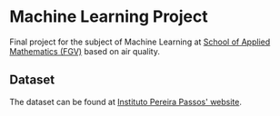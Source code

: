# Machine Learning Project 

Final project for the subject of Machine Learning at [School of Applied Mathematics (FGV)](https://emap.fgv.br/en) based on air quality.

## Dataset 

The dataset can be found at [Instituto Pereira Passos' website](https://www.data.rio/datasets/dados-hor%C3%A1rios-do-monitoramento-da-qualidade-do-ar-monitorar).

